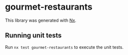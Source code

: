 # gourmet-restaurants

This library was generated with [Nx](https://nx.dev).

## Running unit tests

Run `nx test gourmet-restaurants` to execute the unit tests.

